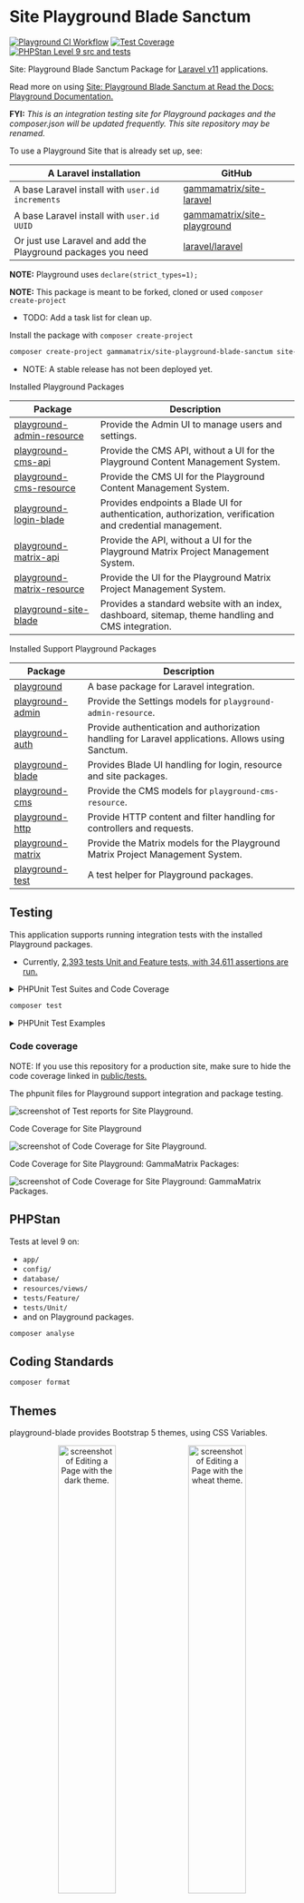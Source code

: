 # Site Playground Blade Sanctum

[![Playground CI Workflow](https://github.com/gammamatrix/site-playground-blade-sanctum/actions/workflows/ci.yml/badge.svg?branch=develop)](https://raw.githubusercontent.com/gammamatrix/site-playground-blade-sanctum/testing/develop/testdox.txt)
[![Test Coverage](https://img.shields.io/badge/coverage-%2087%25-brightgreen)]([tests](https://raw.githubusercontent.com/gammamatrix/site-playground-blade-sanctum/testing/develop/testdox.txt))
[![PHPStan Level 9 src and tests](https://img.shields.io/badge/PHPStan-level%209-brightgreen)](.github/workflows/ci.yml#L120)
<!-- [![Playground on Packagist](https://img.shields.io/packagist/v/gammamatrix/site-playground-blade-sanctum)](https://packagist.org/packages/gammamatrix/site-playground-blade-sanctum) -->


Site: Playground Blade Sanctum Package for [Laravel v11](https://laravel.com/docs/11.x) applications.

Read more on using [Site: Playground Blade Sanctum at Read the Docs: Playground Documentation.](https://gammamatrix-playground.readthedocs.io/en/develop/applications/site-playground-blade-sanctum.html)

**FYI:** *This is an integration testing site for Playground packages and the composer.json will be updated frequently. This site repository may be renamed.*

To use a Playground Site that is already set up, see:

| A Laravel installation | GitHub |
|------------------------|--------|
| A base Laravel install with `user.id increments` | [gammamatrix/site-laravel](https://github.com/gammamatrix/site-laravel) |
| A base Laravel install with `user.id UUID` | [gammamatrix/site-playground](https://github.com/gammamatrix/site-playground) |
| Or just use Laravel and add the Playground packages you need | [laravel/laravel](https://github.com/laravel) |

**NOTE:** Playground uses `declare(strict_types=1);`

**NOTE:** This package is meant to be forked, cloned or used `composer create-project`
- TODO: Add a task list for clean up.

Install the package with `composer create-project`

```sh
composer create-project gammamatrix/site-playground-blade-sanctum site-example --stability dev
```
- NOTE: A stable release has not been deployed yet.

Installed Playground Packages

| Package | Description |
|---------|-------------|
| [playground-admin-resource](https://github.com/gammamatrix/playground-admin-resource) | Provide the Admin UI to manage users and settings. |
| [playground-cms-api](https://github.com/gammamatrix/playground-cms-api) | Provide the CMS API, without a UI for the Playground Content Management System. |
| [playground-cms-resource](https://github.com/gammamatrix/playground-cms-resource) | Provide the CMS UI for the Playground Content Management System. |
| [playground-login-blade](https://github.com/gammamatrix/playground-login-blade) | Provides endpoints a Blade UI for authentication, authorization, verification and credential management. |
| [playground-matrix-api](https://github.com/gammamatrix/playground-matrix-api) | Provide the API, without a UI for the Playground Matrix Project Management System. |
| [playground-matrix-resource](https://github.com/gammamatrix/playground-matrix-resource) | Provide the UI for the Playground Matrix Project Management System. |
| [playground-site-blade](https://github.com/gammamatrix/playground-site-blade) | Provides a standard website with an index, dashboard, sitemap, theme handling and CMS integration. |

Installed Support Playground Packages

| Package | Description |
|---------|-------------|
| [playground](https://github.com/gammamatrix/playground) | A base package for Laravel integration. |
| [playground-admin](https://github.com/gammamatrix/playground-admin) | Provide the Settings models for `playground-admin-resource`. |
| [playground-auth](https://github.com/gammamatrix/playground-auth) | Provide authentication and authorization handling for Laravel applications. Allows using Sanctum. |
| [playground-blade](https://github.com/gammamatrix/playground-blade) | Provides Blade UI handling for login, resource and site packages. |
| [playground-cms](https://github.com/gammamatrix/playground-cms) | Provide the CMS models for `playground-cms-resource`. |
| [playground-http](https://github.com/gammamatrix/playground-http) | Provide HTTP content and filter handling for controllers and requests. |
| [playground-matrix](https://github.com/gammamatrix/playground-matrix) | Provide the Matrix models for the Playground Matrix Project Management System. |
| [playground-test](https://github.com/gammamatrix/playground-test) | A test helper for Playground packages. |

## Testing

This application supports running integration tests with the installed Playground packages.
- Currently, [2,393 tests Unit and Feature tests, with 34,611 assertions are run.](https://raw.githubusercontent.com/gammamatrix/site-playground-blade-sanctum/testing/develop/testdox.txt)


<details>

<summary>PHPUnit Test Suites and Code Coverage</summary>

```xml
<testsuites>
  <testsuite name="Unit">
    <directory>tests/Unit</directory>
    <directory>vendor/gammamatrix/playground/tests/Unit</directory>
    <directory>vendor/gammamatrix/playground-auth/tests/Unit</directory>
    <directory>vendor/gammamatrix/playground-blade/tests/Unit</directory>
    <directory>vendor/gammamatrix/playground-admin/tests/Unit</directory>
    <directory>vendor/gammamatrix/playground-admin-resource/tests/Unit</directory>
    <directory>vendor/gammamatrix/playground-cms/tests/Unit</directory>
    <directory>vendor/gammamatrix/playground-cms-resource/tests/Unit</directory>
    <directory>vendor/gammamatrix/playground-http/tests/Unit</directory>
    <directory>vendor/gammamatrix/playground-test/tests/Unit</directory>
  </testsuite>
  <testsuite name="Feature">
    <directory>tests/Feature</directory>
    <directory>vendor/gammamatrix/playground/tests/Feature</directory>
    <directory>vendor/gammamatrix/playground-auth/tests/Feature</directory>
    <directory>vendor/gammamatrix/playground-blade/tests/Feature</directory>
    <directory>vendor/gammamatrix/playground-admin/tests/Feature</directory>
    <directory>vendor/gammamatrix/playground-admin-resource/tests/Feature</directory>
    <directory>vendor/gammamatrix/playground-cms/tests/Feature</directory>
    <directory>vendor/gammamatrix/playground-cms-resource/tests/Feature</directory>
    <directory>vendor/gammamatrix/playground-login-blade/tests/Feature</directory>
    <directory>vendor/gammamatrix/playground-http/tests/Feature</directory>
    <directory>vendor/gammamatrix/playground-matrix/tests/Feature</directory>
    <directory>vendor/gammamatrix/playground-matrix-resource/tests/Feature</directory>
    <directory>vendor/gammamatrix/playground-site-blade/tests/Feature</directory>
    <directory>vendor/gammamatrix/playground-test/tests/Feature</directory>
  </testsuite>
</testsuites>

<source>
  <include>
    <directory>app</directory>
    <directory suffix=".php">vendor/gammamatrix/playground/src</directory>
    <directory suffix=".php">vendor/gammamatrix/playground-auth/src</directory>
    <directory suffix=".php">vendor/gammamatrix/playground-blade/src</directory>
    <directory suffix=".php">vendor/gammamatrix/playground-admin/src</directory>
    <directory suffix=".php">vendor/gammamatrix/playground-admin-resource/src</directory>
    <directory suffix=".php">vendor/gammamatrix/playground-cms/src</directory>
    <directory suffix=".php">vendor/gammamatrix/playground-cms-resource/src</directory>
    <directory suffix=".php">vendor/gammamatrix/playground-login-blade/src</directory>
    <directory suffix=".php">vendor/gammamatrix/playground-site-blade/src</directory>
    <directory suffix=".php">vendor/gammamatrix/playground-http/src</directory>
    <directory suffix=".php">vendor/gammamatrix/playground-matrix/src</directory>
    <directory suffix=".php">vendor/gammamatrix/playground-matrix-resource/src</directory>
    <directory suffix=".php">vendor/gammamatrix/playground-test/src</directory>
  </include>
</source>
```

</details>

```sh
composer test
```

<details>

<summary>PHPUnit Test Examples</summary>

```sh
phpunit --coverage-text --teamcity --filter 'PageRevision\\ModelTest::test_verify_model_relationships'
--testsuite Feature

phpunit --coverage-text --teamcity --filter 'Backlog\\ModelTest::test_verify_model_relationships' --testsuite Feature
```

```sh
phpunit --coverage-text --filter ModelTest
```

```sh
phpunit --coverage-text --filter RouteTest
```

```sh
phpunit --coverage-text --filter InstanceTest
```

```sh
phpunit --coverage-text --filter Policy
```

```sh
phpunit --coverage-text --filter Resource
```

```sh
phpunit --coverage-text  --filter Login
```

```sh
phpunit --coverage-text  --filter Cms
```

```sh
phpunit --coverage-text --filter Matrix
```

</details>



### Code coverage

NOTE: If you use this repository for a production site, make sure to hide the code coverage linked in [public/tests.](public/tests)

The phpunit files for Playground support integration and package testing.

<img src="https://raw.githubusercontent.com/gammamatrix/site-playground/develop/resources/docs/site-playground-tests-report.png" alt="screenshot of Test reports for Site Playground.">

Code Coverage for Site Playground

<img src="https://raw.githubusercontent.com/gammamatrix/site-playground/develop/resources/docs/site-playground-tests-report-cc.png" alt="screenshot of Code Coverage for Site Playground.">

Code Coverage for Site Playground: GammaMatrix Packages:

<img src="https://raw.githubusercontent.com/gammamatrix/site-playground/develop/resources/docs/site-playground-tests-report-cc-gammamatrix.png" alt="screenshot of Code Coverage for Site Playground: GammaMatrix Packages.">

## PHPStan

Tests at level 9 on:
- `app/`
- `config/`
- `database/`
- `resources/views/`
- `tests/Feature/`
- `tests/Unit/`
- and on Playground packages.

```sh
composer analyse
```

## Coding Standards

```sh
composer format
```

## Themes

playground-blade provides Bootstrap 5 themes, using CSS Variables.

<p align="center">
<img width="45%" src="https://raw.githubusercontent.com/gammamatrix/site-playground/develop/resources/docs/edit-page-theme-dark.png" alt="screenshot of Editing a Page with the dark theme.">
<img width="45%" src="https://raw.githubusercontent.com/gammamatrix/site-playground/develop/resources/docs/edit-page-theme-wheat.png" alt="screenshot of Editing a Page with the wheat theme.">
</p>

<img src="https://raw.githubusercontent.com/gammamatrix/site-playground/develop/resources/docs/sitemap-theme-wheat.png" alt="screenshot of the sitemap with the wheat theme.">


## `artisan about`

Playground provides information in the `artisan about` command.

<img src="https://raw.githubusercontent.com/gammamatrix/site-playground/develop/resources/docs/artisan-about-site-playground.png" alt="screenshot of artisan about command with Site Playground.">

## Dev Notes

### GitHub Actions

timkrase/phpunit-coverage-badge is disabled
- The `output/converage.php` file is too large for a standard GitHub files (over 100MB)
- See [Git Large File Storage: An open source Git extension for versioning large files](https://git-lfs.com/)
- Advanced configuration would be needed because [peaceiris/actions-gh-pages@v3](https://github.com/peaceiris/actions-gh-pages) is used for the temporary CI branches.
- waiting for peaceiris/actions-gh-pages@v4.

### PHPUnit Testing

For now, we will have testing stop if an error is encountered:
```
stopOnError="true"
stopOnFailure="true"
```

## Changelog

Please see [CHANGELOG](CHANGELOG.md) for more information on what has changed recently.

## Credits

- [Jeremy Postlethwaite](https://github.com/gammamatrix)

## License

The MIT License (MIT). Please see [License File](LICENSE.md) for more information.
